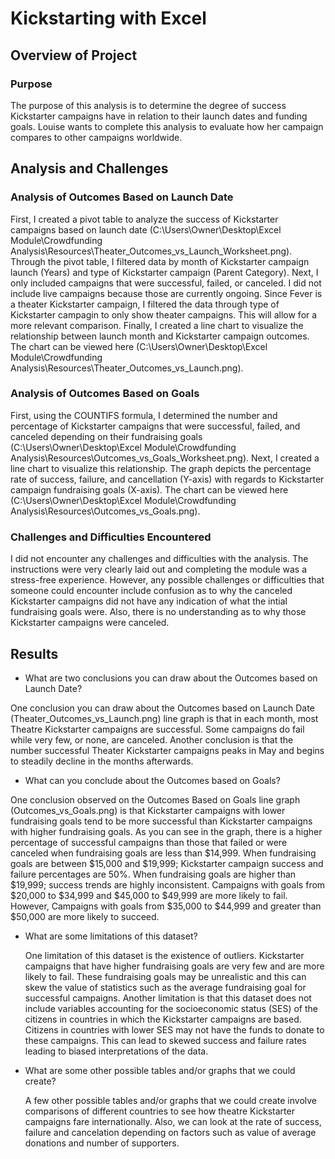 # Kickstarting with Excel

## Overview of Project

### Purpose

The purpose of this analysis is to determine the degree of success Kickstarter campaigns have in relation to their launch dates and funding goals. Louise wants to complete this analysis to evaluate how her campaign compares to other campaigns worldwide.

## Analysis and Challenges

### Analysis of Outcomes Based on Launch Date

First, I created a pivot table to analyze the success of Kickstarter campaigns based on launch date (C:\Users\Owner\Desktop\Excel Module\Crowdfunding Analysis\Resources\Theater_Outcomes_vs_Launch_Worksheet.png). Through the pivot table, I filtered data by month of Kickstarter campaign launch (Years) and type of Kickstarter campaign (Parent Category). Next, I only included campaigns that were successful, failed, or canceled. I did not include live campaigns because those are currently ongoing. Since Fever is a theater Kickstarter campaign, I filtered the data through type of Kickstarter campagin to only show theater campaigns. This will allow for a more relevant comparison. Finally, I created a line chart to  visualize the relationship between launch month and Kickstarter campaign outcomes. The chart can be viewed here (C:\Users\Owner\Desktop\Excel Module\Crowdfunding Analysis\Resources\Theater_Outcomes_vs_Launch.png).

### Analysis of Outcomes Based on Goals

First, using the COUNTIFS formula, I determined the number and percentage of Kickstarter campaigns that were successful, failed, and canceled depending on their fundraising goals (C:\Users\Owner\Desktop\Excel Module\Crowdfunding Analysis\Resources\Outcomes_vs_Goals_Worksheet.png).  Next, I created a line chart to visualize this relationship. The graph depicts the percentage rate of success, failure, and cancellation (Y-axis) with regards to Kickstarter campaign fundraising goals (X-axis). The chart can be viewed here (C:\Users\Owner\Desktop\Excel Module\Crowdfunding Analysis\Resources\Outcomes_vs_Goals.png).

### Challenges and Difficulties Encountered

I did not encounter any challenges and difficulties with the analysis. The instructions were very clearly laid out and completing the module was a stress-free experience. However, any possible challenges or difficulties that someone could encounter include confusion as to why the canceled Kickstarter campaigns did not have any indication of what the intial fundraising goals were. Also, there is no understanding as to why those Kickstarter campaigns were canceled.

## Results

- What are two conclusions you can draw about the Outcomes based on Launch Date?

One conclusion you can draw about the Outcomes based on Launch Date (Theater_Outcomes_vs_Launch.png) line graph is that in each month, most Theatre Kickstarter campaigns are successful. Some campaigns do fail while very few, or none, are canceled. Another conclusion is that the number successful Theater Kickstarter campaigns peaks in May and begins to steadily decline in the months afterwards.

- What can you conclude about the Outcomes based on Goals?

One conclusion observed on the Outcomes Based on Goals line graph (Outcomes_vs_Goals.png) is that Kickstarter campaigns with lower fundraising goals tend to be more successful than Kickstarter campaigns with higher fundraising goals. As you can see in the graph, there is a higher percentage of successful campaigns than those that failed or were canceled when fundraising goals are less than $14,999. When fundraising goals are between $15,000 and $19,999; Kickstarter campaign success and failure percentages are 50%. When fundraising goals are higher than $19,999; success trends are highly inconsistent. Campaigns with goals from $20,000 to $34,999 and $45,000 to $49,999 are more likely to fail. However, Campaigns with goals from $35,000 to $44,999 and greater than $50,000 are more likely to succeed.

- What are some limitations of this dataset?

  One limitation of this dataset is the existence of outliers. Kickstarter campaigns that have higher fundraising goals are very few and are more likely to fail. These fundraising goals may be unrealistic and this can skew the value of statistics such as the average fundraising goal for successful campaigns. 
  Another limitation is that this dataset does not include variables accounting for the socioeconomic status (SES) of the citizens in countries in which the Kickstarter campaigns are based. Citizens in countries with lower SES may not have the funds to donate to these campaigns. This can lead to skewed success and failure rates leading to biased interpretations of the data.

- What are some other possible tables and/or graphs that we could create?

  A few other possible tables and/or graphs that we could create involve comparisons of different countries to see how theatre Kickstarter campaigns fare internationally. Also, we can look at the rate of success, failure and cancelation depending on factors such as value of average donations and number of supporters. 

